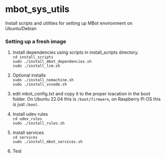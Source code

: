 # mbot_sys_utils
Install scripts and utilities for setting up MBot environment on Ubuntu/Debian

### Setting up a fresh image ###

1. Install dependencies using scripts in install_scripts directory. \
`cd install_scripts` \
`sudo ./install_mbot_dependencies.sh`\
`sudo ./install_lcm.sh`

2. Optional installs \
`sudo ./install_nomachine.sh`\
`sudo ./install_vsvode.sh`

3. edit mbot_config.txt and copy it to the proper loacation in the boot folder. On Ubuntu 22.04 this is `/boot/firmware`, on Raspberry Pi OS this is just `/boot`.

4. Install udev rules \
`cd udev_rules`\
`sudo ./install_rules.sh`

5. Install services \
`cd services`\
`sudo ./install_mbot_services.sh`

6. Test 
